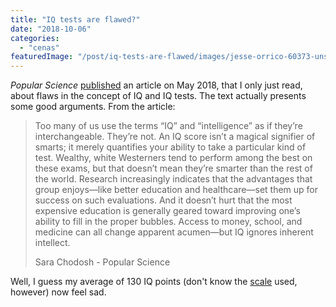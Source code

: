 ```yaml
---
title: "IQ tests are flawed?"
date: "2018-10-06"
categories: 
  - "cenas"
featuredImage: "/post/iq-tests-are-flawed/images/jesse-orrico-60373-unsplash.jpg"
---
```


_Popular Science_ [published](https://www.popsci.com/why-iq-is-flawed) an article on May 2018, that I only just read, about flaws in the concept of IQ and IQ tests. The text actually presents some good arguments. From the article:

> Too many of us use the terms “IQ” and “intelligence” as if they’re interchangeable. They’re not. An IQ score isn’t a magical signifier of smarts; it merely quantifies your ability to take a particular kind of test. Wealthy, white Westerners tend to perform among the best on these exams, but that doesn’t mean they’re smarter than the rest of the world. Research increasingly indicates that the advantages that group enjoys—like better education and healthcare—set them up for success on such evaluations. And it doesn’t hurt that the most expensive education is generally geared toward improving one’s ability to fill in the proper bubbles. Access to money, school, and medicine can all change apparent acumen—but IQ ignores inherent intellect.
> 
> Sara Chodosh - Popular Science  

Well, I guess my average of 130 IQ points (don't know the [scale](https://en.wikipedia.org/wiki/IQ_classification#Historical_IQ_classification_tables) used, however) now feel sad.
